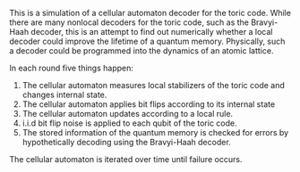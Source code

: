 This is a simulation of a cellular automaton decoder for the toric code. 
While there are many nonlocal decoders for the toric code, such as the 
Bravyi-Haah decoder, this is an attempt to find out numerically whether a 
local decoder could improve the lifetime of a quantum memory. Physically, 
such a decoder could be programmed into the dynamics of an atomic lattice. 


In each round five things happen:

1. The cellular automaton measures local stabilizers of the toric code and 
changes internal state.
2. The cellular automaton applies bit flips according to its internal 
state
3. The cellular automaton updates according to a local rule.
4. i.i.d bit flip noise is applied to each qubit of the toric code.
5. The stored information of the quantum memory is checked for errors by 
hypothetically decoding using the Bravyi-Haah decoder. 

The cellular automaton is iterated over time until failure occurs.
